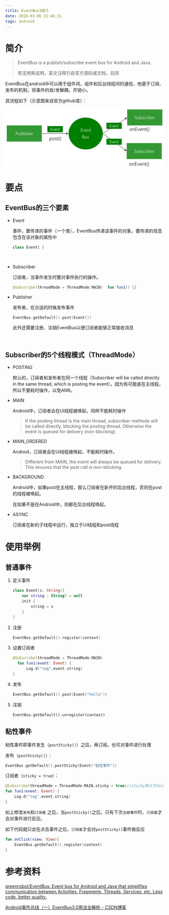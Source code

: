 ```yaml
---
title: EventBus3简介
date: 2018-03-06 22:46:31
tags: android
---
```




# 简介

> EventBus is a publish/subscribe event bus for Android and Java.
>
> 若无特殊说明，英文注释引自官方源码或文档，后同

EventBus在android中可以用于组件间，组件和后台线程间的通信，他基于订阅、发布的机制，将事件的收/发解耦，开销小。

其流程如下（示意图来自官方github库）：

![EventBus-Publish-Subscribe](https://github.com/greenrobot/EventBus/raw/master/EventBus-Publish-Subscribe.png)



# 要点

## EventBus的三个要素

* Event

  事件，要传递的事件（一个类），EventBus传递该事件的对象，要传递的信息包含在该对象的属性中

  ```kotlin
  class Event{ }
  ```

  ​

* Subscriber

  订阅者，当事件发生时要对事件执行的操作。

  ````kotlin
  @Subscribe(threadMode = ThreadMode.MAIN)  fun fun1() {}
  ````

* Publisher

  发布者，在合适的时候发布事件

  ```kotlin
  EventBus.getDefault().post(Event())
  ```

  此外还需要注册、注销EventBus以便订阅者能够正常接收消息

  ​

## Subscriber的5个线程模式（ThreadMode）

* POSTING

  默认的，订阅者和发布者在同一个线程（Subscriber will be called directly in the same thread, which is posting the event）。因为有可能是在主线程，所以不要耗时操作，以免ANR。

* MAIN

  Android中，订阅者会在UI线程被唤起，同样不能耗时操作

  > If the posting thread is the main thread, subscriber methods will be called directly, blocking the posting thread. Otherwise the event is queued for delivery (non-blocking). 

* MAIN_ORDERED

  Android，订阅者会在UI线程被唤起，不能耗时操作。

  > Different from MAIN, the event will always be queued for delivery. This ensures that the post call is non-blocking.

* BACKGROUND

  Android中，如果post在主线程，那么订阅者在新开的后台线程，否则在post的线程被唤起。

  在如果不是在Android中，则都在后台线程唤起。

* ASYNC

  订阅者在新的子线程中运行，独立于UI线程和post线程

# 使用举例

## 普通事件

1. 定义事件

   ```kotlin
   class Event(s: String){
       var string : String? = null
       init {
           string = s
       }
   }
   ```

2. 注册

   ```kotlin
   EventBus.getDefault().register(context)
   ```

3. 设置订阅者

   ```kotlin
   @Subscribe(threadMode = ThreadMode.MAIN)
     fun fun1(event: Event) {
         Log.d("tag",event.string)
   }
   ```

4. 发布

   ```kotlin
   EventBus.getDefault().post(Event("hello"))
   ```

5. 注销

   ```
   EventBus.getDefault().unregister(context)
   ```



## 粘性事件

粘性事件即事件发生（`postSticky()`）之后，再订阅，也可对事件进行处理

发布（`postSticky()`）：

```kotlin
EventBus.getDefault().postSticky(Event("粘性事件"))
```

订阅者（`sticky = true`）：

```kotlin
@Subscribe(threadMode = ThreadMode.MAIN,sticky = true)//sticky默认为false，可以不写
fun fun1(event: Event) {
    Log.d("tag",event.string)
}
```

如上修改`发布`和`订阅者` 之后，当`postSticky()`之后，只有下次`注册事件`时，`订阅者`才会对事件进行反应。

如下代码就只会在点击事件之后，`订阅者`才会对`postSticky()`事件做反应

```kotlin
fun onClick(view: View){
    EventBus.getDefault().register(context)
}
```



# 参考资料

[greenrobot/EventBus: Event bus for Android and Java that simplifies communication between Activities, Fragments, Threads, Services, etc. Less code, better quality.](https://github.com/greenrobot/EventBus)

[Android事件总线（一）EventBus3.0用法全解析 - CSDN博客](http://blog.csdn.net/itachi85/article/details/52205464)